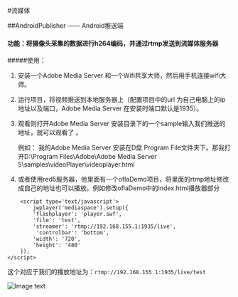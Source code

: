 #流媒体

##AndroidPublisher —— Android推送端

####    功能：将摄像头采集的数据进行h264编码，并通过rtmp发送到流媒体服务器

#####使用：
1. 安装一个Adobe Media Server 和一个Wifi共享大师，然后用手机连接wifi大师。

2. 运行项目，将视频推送到本地服务器上（配置项目中的url 为自己电脑上的ip地址以及端口，Adobe Media Server 在安装时端口默认是1935）。

3. 观看则打开Adobe Media Server 安装目录下的一个sample输入我们推送的地址，就可以观看了 。
   
     例如：
     我的Adobe Media Server 安装在D盘 Program File文件夹下。那我打开D:\Program Files\Adobe\Adobe Media Server 5\samples\videoPlayer\videoplayer.html
    
4. 或者使用red5服务器，他里面有一个oflaDemo项目，将里面的rtmp地址修改成自己的地址也可以播放。例如修改oflaDemo中的index.html播放器部分
```
    <script type='text/javascript'>
        jwplayer('mediaspace').setup({
        'flashplayer': 'player.swf',
        'file': 'test',
        'streamer': 'rtmp://192.168.155.1:1935/live',
         'controlbar': 'bottom',
        'width': '720',
        'height': '480'
    });
</script>
```
这个对应于我们的播放地址为：`rtmp://192.168.155.1:1935/live/test`

![Image text](https://github.com/blueberryCoder/LiveStream/blob/master/AndroidPublisher/doc/screenshot/publisher.jpg)
